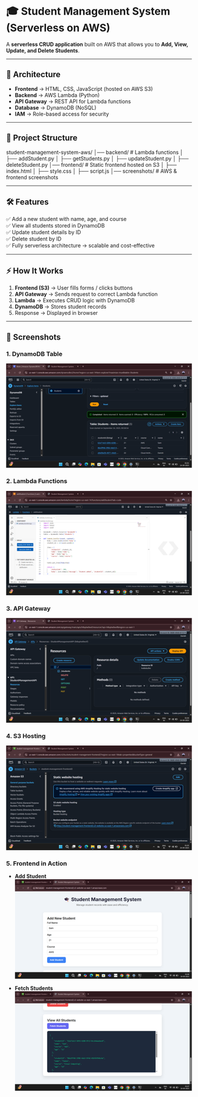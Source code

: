 # 🎓 Student Management System (Serverless on AWS)

A **serverless CRUD application** built on AWS that allows you to **Add, View, Update, and Delete Students**.

---

## 🚀 Architecture
- **Frontend** → HTML, CSS, JavaScript (hosted on AWS S3)  
- **Backend** → AWS Lambda (Python)  
- **API Gateway** → REST API for Lambda functions  
- **Database** → DynamoDB (NoSQL)  
- **IAM** → Role-based access for security  

---

## 📂 Project Structure
student-management-system-aws/
│── backend/         # Lambda functions
│   ├── addStudent.py
│   ├── getStudents.py
│   ├── updateStudent.py
│   ├── deleteStudent.py
│── frontend/        # Static frontend hosted on S3
│   ├── index.html
│   ├── style.css
│   ├── script.js
│── screenshots/     # AWS & frontend screenshots

---

## 🛠️ Features
✅ Add a new student with name, age, and course  
✅ View all students stored in DynamoDB  
✅ Update student details by ID  
✅ Delete student by ID  
✅ Fully serverless architecture → scalable and cost-effective  

---

## ⚡ How It Works
1. **Frontend (S3)** → User fills forms / clicks buttons  
2. **API Gateway** → Sends request to correct Lambda function  
3. **Lambda** → Executes CRUD logic with DynamoDB  
4. **DynamoDB** → Stores student records  
5. Response → Displayed in browser  

---

## 📸 Screenshots

### 1. DynamoDB Table
![DynamoDB](screenshots/dynamodb.png)

### 2. Lambda Functions
![Lambda](screenshots/lambda.png)

### 3. API Gateway
![API Gateway](screenshots/api-gateway.png)

### 4. S3 Hosting
![S3 Hosting](screenshots/s3-hosting.png)

### 5. Frontend in Action
- **Add Student**  
![Add Student](screenshots/frontend-add.png)

- **Fetch Students**  
![Fetch Students](screenshots/frontend-fetch.png)
